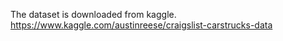  The dataset is downloaded from kaggle.
https://www.kaggle.com/austinreese/craigslist-carstrucks-data

